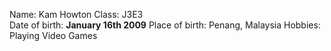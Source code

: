 Name: Kam Howton 
Class: J3E3  
Date of birth: **January 16th 2009**
Place of birth: Penang, Malaysia
Hobbies: Playing Video Games

